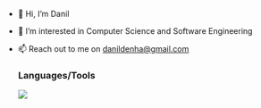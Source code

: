 - 👋 Hi, I’m Danil
- 👀 I’m interested in Computer Science and Software Engineering
- 📫 Reach out to me on danildenha@gmail.com
  ### Languages/Tools

  <a href="https://skillicons.dev">
    <img src="https://skillicons.dev/icons?i=c,cpp,python,java,swift,js,nodejs,nextjs,html,css,tailwind,mysql,sqlite,postman,git,github,vim,neovim,vscode,bash&perline=6" />
  </a>
